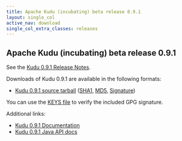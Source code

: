 ```yaml
---
title: Apache Kudu (incubating) beta release 0.9.1
layout: single_col
active_nav: download
single_col_extra_classes: releases
---
```


<!--

Licensed to the Apache Software Foundation (ASF) under one
or more contributor license agreements.  See the NOTICE file
distributed with this work for additional information
regarding copyright ownership.  The ASF licenses this file
to you under the Apache License, Version 2.0 (the
"License"); you may not use this file except in compliance
with the License.  You may obtain a copy of the License at

  http://www.apache.org/licenses/LICENSE-2.0

Unless required by applicable law or agreed to in writing,
software distributed under the License is distributed on an
"AS IS" BASIS, WITHOUT WARRANTIES OR CONDITIONS OF ANY
KIND, either express or implied.  See the License for the
specific language governing permissions and limitations
under the License.

-->

## Apache Kudu (incubating) beta release 0.9.1

See the [Kudu 0.9.1 Release Notes](docs/release_notes.html).

Downloads of Kudu 0.9.1 are available in the following formats:

* [Kudu 0.9.1 source tarball](https://archive.apache.org/dist/incubator/kudu/0.9.1/apache-kudu-incubating-0.9.1.tar.gz)
  ([SHA1](https://archive.apache.org/dist/incubator/kudu/0.9.1/apache-kudu-incubating-0.9.1.tar.gz.sha),
  [MD5](https://archive.apache.org/dist/incubator/kudu/0.9.1/apache-kudu-incubating-0.9.1.tar.gz.md5),
  [Signature](https://archive.apache.org/dist/incubator/kudu/0.9.1/apache-kudu-incubating-0.9.1.tar.gz.asc))

You can use the [KEYS file](https://archive.apache.org/dist/incubator/kudu/KEYS) to verify the included GPG signature.

Additional links:

* [Kudu 0.9.1 Documentation](docs/)
* [Kudu 0.9.1 Java API docs](apidocs/)
